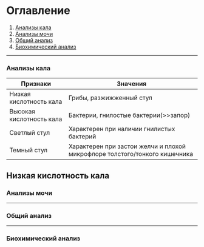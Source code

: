 # Оглавление

1. [Анализы кала](https://github.com/springpiony/medicine/blob/main/README.md#%D0%B0%D0%BD%D0%B0%D0%BB%D0%B8%D0%B7%D1%8B-%D0%BA%D0%B0%D0%BB%D0%B0)
2. [Анализы мочи](https://github.com/springpiony/medicine#%D0%B0%D0%BD%D0%B0%D0%BB%D0%B8%D0%B7%D1%8B-%D0%BC%D0%BE%D1%87%D0%B8)
3. [Общий анализ](https://github.com/springpiony/medicine#%D0%BE%D0%B1%D1%89%D0%B8%D0%B9-%D0%B0%D0%BD%D0%B0%D0%BB%D0%B8%D0%B7)
4. [Биохимический анализ](https://github.com/springpiony/medicine#%D0%B1%D0%B8%D0%BE%D1%85%D0%B8%D0%BC%D0%B8%D1%87%D0%B5%D1%81%D0%BA%D0%B8%D0%B9-%D0%B0%D0%BD%D0%B0%D0%BB%D0%B8%D0%B7)


---
### Анализы кала



| Признаки  | Значения |
| ------------- | ------------- |
| Низкая кислотность кала  | Грибы, разжижженный стул  |
| Высокая кислотность кала | Бактерии, гнилостые бактерии(>>запор) |
|Светлый стул | Характерен при наличии гнилистых бактерий  |
|Темный стул | Характерен при застои желчи и плохой микрофлоре толстого/тонкого кишечника  |

Низкая кислотность кала 
---
### Анализы мочи

---
### Общий анализ

---
### Биохимический анализ
